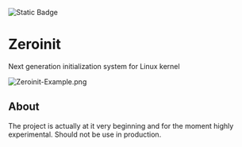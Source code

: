 ![Static Badge](https://img.shields.io/badge/License-GPL_3.0-blue)

# Zeroinit

Next generation initialization system for Linux kernel

![Zeroinit-Example.png](https://i.ibb.co/k8tWnWv/Untitled-design.gif)

## About
The project is actually at it very beginning and for the moment highly experimental. Should not be use in production.
